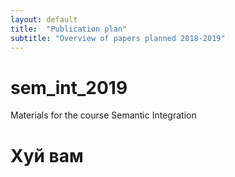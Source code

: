 ```yaml
---
layout: default
title:  "Publication plan"
subtitle: "Overview of papers planned 2018-2019"
---
```


<link href='https://cdn.jsdelivr.net/npm/yasgui@2.7.29/dist/yasgui.min.css' rel='stylesheet' type='text/css'/>
<script src='https://cdn.jsdelivr.net/npm/yasgui@2.7.29/dist/yasgui.min.js'></script>

# sem_int_2019
Materials for the course Semantic Integration
 
 # Хуй вам
 
  <div id='yasgui'></div>
  <script type="text/javascript">
      var yasgui = YASGUI(document.getElementById("yasgui"), {
          //Uncomment below to change the default endpoint
          //Note: If you've already opened the YASGUI page before, you should first clear your
          //local-storage cache before you will see the changes taking effect
          //yasqe:{sparql:{endpoint:'bla'}}
      });
  </script> 


